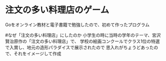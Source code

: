 # 注文の多い料理店のゲーム
Goをオンライン教材と電子書籍で勉強したので、初めて作ったプログラム

#なぜ「注文の多い料理店」にしたのか
小学生の時に当時の学年のテーマ、宮沢賢治原作の「注文の多い料理店」で、
学校の絵画コンクールでクラス1位の特選で入賞し、地元の造形パラダイスで展示されたので
思入れがちょうどあったので、それをイメージして作成
